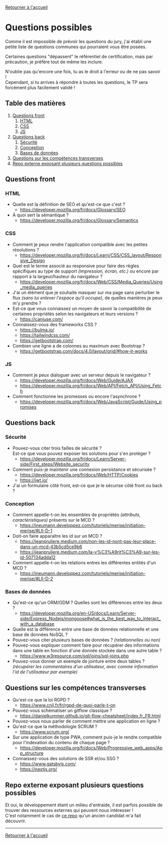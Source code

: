 [Retourner à l'accueil](./readme.md)

# Questions possibles
Comme il est impossible de prévoir les questions du jury, j'ai établi une petite liste de questions communes qui pourraient vous être posées.

Certaines questions "dépassent" le référentiel de certification, mais par précaution, je préfère tout de même les inclure.

N'oublie pas qu'encore une fois, tu as le droit à l'erreur ou de ne pas savoir !  
Cependant, si tu arrives à répondre à toutes les questions, le TP sera forcément plus facilement validé !

## Table des matières
1. [Questions front](#questions-front)
   1. [HTML](#html)
   2. [CSS](#css)
   3. [JS](#js)
2. [Questions back](#questions-back)
   1. [Sécurité](#sécurité)
   2. [Conception](#conception)
   3. [Bases de données](#bases-de-donnes)
3. [Questions sur les compétences transverses](#questions-sur-les-compétences-transverses)
4. [Repo externe exposant plusieurs questions possibles](#repo-externe-exposant-plusieurs-questions-possibles)

## Questions front
### HTML

- Quelle est la définition de SEO et qu'est-ce que c'est ?
  - https://developer.mozilla.org/fr/docs/Glossary/SEO
- À quoi sert la sémantique ?
  - https://developer.mozilla.org/fr/docs/Glossary/Semantics

### CSS

- Comment je peux rendre l'application compatible avec les petites résolutions ?
  - https://developer.mozilla.org/fr/docs/Learn/CSS/CSS_layout/Responsive_Design
- Quel est le terme associé au responsive pour faire des règles spécifiques au type de support
_(impression, écran, etc.)_ ou encore par rapport à la largeur/hauteur du navigateur ?
  - https://developer.mozilla.org/fr/docs/Web/CSS/Media_Queries/Using_media_queries
- J'ai un élément que je souhaite masquer sur ma page sans perturber le flux
_(sans lui enlever l'espace qu'il occupe)_, de quelles manières je peux m'y prendre ?
- Est-ce que vous connaissez un moyen de savoir la compatibilité de certaines propriétés selon les navigateurs
et leurs versions ?
  - https://caniuse.com/
- Connaissez-vous des frameworks CSS ?
  - https://bulma.io/
  - https://tailwindcss.com/
  - https://getbootstrap.com/
- Combien une ligne a de colonnes au maximum avec Bootstrap ?
  - https://getbootstrap.com/docs/4.0/layout/grid/#how-it-works

### JS

- Comment je peux dialoguer avec un serveur depuis le navigateur ?
  - https://developer.mozilla.org/fr/docs/Web/Guide/AJAX
  - https://developer.mozilla.org/fr/docs/Web/API/Fetch_API/Using_Fetch
- Comment fonctionne les promesses ou encore l'asynchrone ?
  - https://developer.mozilla.org/fr/docs/Web/JavaScript/Guide/Using_promises

## Questions back
### Sécurité

- Pouvez-vous citer trois failles de sécurité ?  
Est-ce que vous pouvez exposer les solutions pour s'en protéger ?
  - https://developer.mozilla.org/fr/docs/Learn/Server-side/First_steps/Website_security
- Comment puis-je maintenir une connexion persistance et sécurisée ?
  - https://developer.mozilla.org/fr/docs/Web/HTTP/Cookies
  - https://jwt.io/
- J'ai un formulaire côté front, est-ce que je le sécurise côté front ou back ?

### Conception

- Comment appelle-t-on les ensembles de propriétés _(attributs, caractéristiques)_ présents sur le MCD ?
  - https://ineumann.developpez.com/tutoriels/merise/initiation-merise/#LII-D-1
- Doit-on faire apparaître les id sur un MCD ?
  - https://jeanpruliere.medium.com/non-les-id-nont-pas-leur-place-dans-un-mcd-43b5cd5ce9b6
  - https://jeanpruliere.medium.com/la-v%C3%A9rit%C3%A9-sur-les-id-507134adda12
- Comment appelle-t-on les relations entres les différentes entités d'un MCD ?
  - https://ineumann.developpez.com/tutoriels/merise/initiation-merise/#LII-D-2

### Bases de données
- Qu'est-ce qu'un ORM/ODM ? Quelles sont les différences entre les deux ?
  - https://developer.mozilla.org/en-US/docs/Learn/Server-side/Express_Nodejs/mongoose#what_is_the_best_way_to_interact_with_a_database
- Quelle est la différence entre une base de données relationnelle et une base de données NoSQL ?
- Pouvez-vous citer plusieurs bases de données ? _(relationnelles ou non)_
- Pouvez-vous expliquer comment faire pour récupérer des informations dans une table en fonction d'une donnée stockée
dans une autre table ?
  - https://www.w3resource.com/sql/joins/sql-joins.php
- Pouvez-vous donner un exemple de jointure entre deux tables ?
_(récupérer les commentaires d'un utilisateur, avec comme information l'id de l'utilisateur par exemple)_

## Questions sur les compétences transverses

- Qu'est-ce que la loi RGPD ?
  - https://www.cnil.fr/fr/rgpd-de-quoi-parle-t-on
- Pouvez-vous schématiser un gitflow classique ?
  - https://danielkummer.github.io/git-flow-cheatsheet/index.fr_FR.html
- Pouvez-vous nous parler de comment mettre une application en ligne ?
- Qu'est-ce que la méthodologie SCRUM ?
  - https://www.scrum.org/
- Sur une application de type PWA, comment puis-je le rendre compatible pour l'indexation du contenu de chaque page ?
  - https://developer.mozilla.org/fr/docs/Web/Progressive_web_apps/App_structure
- Connaissez-vous des solutions de SSR et/ou SSG ?
  - https://www.gatsbyjs.com/
  - https://nextjs.org/

## Repo externe exposant plusieurs questions possibles
Et oui, le développement étant un milieu d'entraide, il est parfois possible de trouver des ressources externes qui peuvent nous intéresser !  
C'est notamment le cas de [ce repo](https://github.com/simplonco/questions-devweb) qu'un ancien candidat m'a fait découvrir.

---

[Retourner à l'accueil](./readme.md)